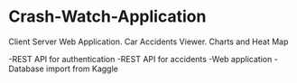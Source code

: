# Crash-Watch-Application
Client Server Web Application. Car Accidents Viewer. Charts and Heat Map

-REST API for authentication
-REST API for accidents
-Web application
-Database import from Kaggle

